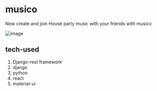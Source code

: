 # musico

Now create and join House party music with your friends with musico

![image](https://user-images.githubusercontent.com/66299533/104279743-cfbaf900-54d0-11eb-9e0b-c41e5590b645.png)

## tech-used
1. Django-rest framework
2. django
3. python
4. react
5. material-ui
